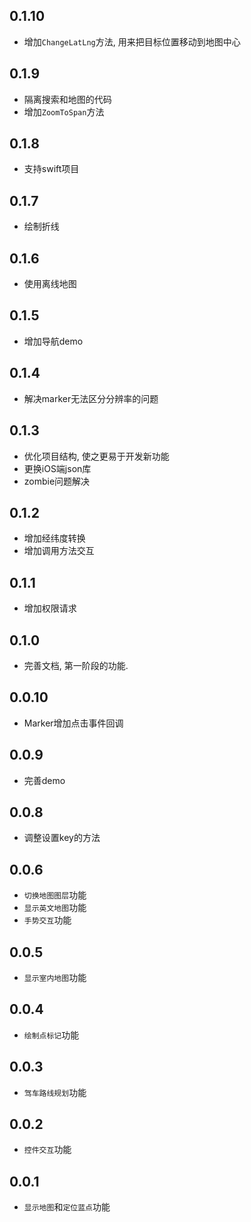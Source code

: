 ## 0.1.10
* 增加`ChangeLatLng`方法, 用来把目标位置移动到地图中心

## 0.1.9
* 隔离搜索和地图的代码
* 增加`ZoomToSpan`方法

## 0.1.8
* 支持swift项目

## 0.1.7
* 绘制折线

## 0.1.6
* 使用离线地图

## 0.1.5
* 增加导航demo

## 0.1.4
* 解决marker无法区分分辨率的问题

## 0.1.3
* 优化项目结构, 使之更易于开发新功能
* 更换iOS端json库
* zombie问题解决

## 0.1.2
* 增加经纬度转换
* 增加调用方法交互

## 0.1.1
* 增加权限请求

## 0.1.0
* 完善文档, 第一阶段的功能.

## 0.0.10
* Marker增加点击事件回调

## 0.0.9
* 完善demo

## 0.0.8
* 调整设置key的方法

## 0.0.6
* `切换地图图层`功能
* `显示英文地图`功能
* `手势交互`功能

## 0.0.5
* `显示室内地图`功能

## 0.0.4
* `绘制点标记`功能

## 0.0.3
* `驾车路线规划`功能

## 0.0.2
* `控件交互`功能

## 0.0.1
* `显示地图`和`定位蓝点`功能
